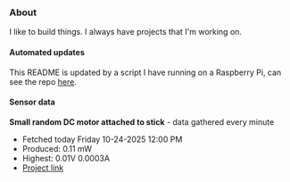 ### About
I like to build things. I always have projects that I'm working on.

#### Automated updates
This README is updated by a script I have running on a Raspberry Pi, can see the repo [here](https://github.com/jdc-cunningham/raspi-git-repo-updater).

#### Sensor data


**Small random DC motor attached to stick** - data gathered every minute
- Fetched today Friday 10-24-2025 12:00 PM
- Produced: 0.11 mW
- Highest: 0.01V 0.0003A
- [Project link](https://github.com/jdc-cunningham/turbine-raspi)